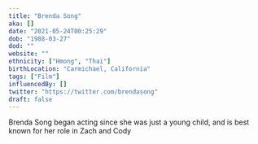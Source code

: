 ```yaml
---
title: "Brenda Song"
aka: []
date: "2021-05-24T00:25:29"
dob: "1988-03-27"
dod: ""
website: ""
ethnicity: ["Hmong", "Thai"]
birthLocation: "Carmichael, California"
tags: ["Film"]
influencedBy: []
twitter: "https://twitter.com/brendasong"
draft: false
---
```


Brenda Song began acting since she was just a young child, and is best known for
her role in Zach and Cody
